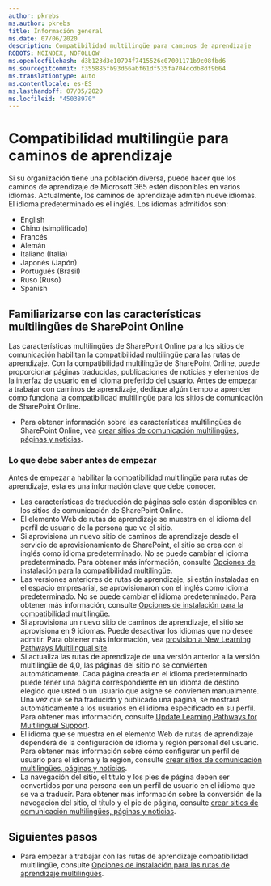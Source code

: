 ```yaml
---
author: pkrebs
ms.author: pkrebs
title: Información general
ms.date: 07/06/2020
description: Compatibilidad multilingüe para caminos de aprendizaje
ROBOTS: NOINDEX, NOFOLLOW
ms.openlocfilehash: d3b123d3e10794f7415526c07001171b9c08fbd6
ms.sourcegitcommit: f355885fb93d66abf61df535fa704ccdb8df9b64
ms.translationtype: Auto
ms.contentlocale: es-ES
ms.lasthandoff: 07/05/2020
ms.locfileid: "45038970"
---
```

# <a name="multilingual-support-for-learning-pathways"></a>Compatibilidad multilingüe para caminos de aprendizaje

Si su organización tiene una población diversa, puede hacer que los caminos de aprendizaje de Microsoft 365 estén disponibles en varios idiomas. Actualmente, los caminos de aprendizaje admiten nueve idiomas. El idioma predeterminado es el inglés. Los idiomas admitidos son:   

- English    
- Chino (simplificado)
- Francés
- Alemán
- Italiano (Italia)
- Japonés (Japón)
- Portugués (Brasil)
- Ruso (Ruso)
- Spanish

## <a name="get-familiar-with-the-sharepoint-online-multilingual-features"></a>Familiarizarse con las características multilingües de SharePoint Online
Las características multilingües de SharePoint Online para los sitios de comunicación habilitan la compatibilidad multilingüe para las rutas de aprendizaje.
Con la compatibilidad multilingüe de SharePoint Online, puede proporcionar páginas traducidas, publicaciones de noticias y elementos de la interfaz de usuario en el idioma preferido del usuario. Antes de empezar a trabajar con caminos de aprendizaje, dedique algún tiempo a aprender cómo funciona la compatibilidad multilingüe para los sitios de comunicación de SharePoint Online. 
- Para obtener información sobre las características multilingües de SharePoint Online, vea [crear sitios de comunicación multilingües, páginas y noticias](https://support.office.com/article/2bb7d610-5453-41c6-a0e8-6f40b3ed750c). 

### <a name="what-you-should-know-before-getting-started"></a>Lo que debe saber antes de empezar 
Antes de empezar a habilitar la compatibilidad multilingüe para rutas de aprendizaje, esta es una información clave que debe conocer. 

- Las características de traducción de páginas solo están disponibles en los sitios de comunicación de SharePoint Online.
- El elemento Web de rutas de aprendizaje se muestra en el idioma del perfil de usuario de la persona que ve el sitio.   
- Si aprovisiona un nuevo sitio de caminos de aprendizaje desde el servicio de aprovisionamiento de SharePoint, el sitio se crea con el inglés como idioma predeterminado. No se puede cambiar el idioma predeterminado. Para obtener más información, consulte [Opciones de instalación para la compatibilidad multilingüe](https://docs.microsoft.com/office365/customlearning/custom_setupoptions_ml).
- Las versiones anteriores de rutas de aprendizaje, si están instaladas en el espacio empresarial, se aprovisionaron con el inglés como idioma predeterminado. No se puede cambiar el idioma predeterminado. Para obtener más información, consulte [Opciones de instalación para la compatibilidad multilingüe](https://docs.microsoft.com/office365/customlearning/custom_setupoptions_ml).
- Si aprovisiona un nuevo sitio de caminos de aprendizaje, el sitio se aprovisiona en 9 idiomas. Puede desactivar los idiomas que no desee admitir. Para obtener más información, vea [provision a New Learning Pathways Multilingual site](https://docs.microsoft.com/office365/customlearning/custom_provision_ml).  
- Si actualiza las rutas de aprendizaje de una versión anterior a la versión multilingüe de 4,0, las páginas del sitio no se convierten automáticamente. Cada página creada en el idioma predeterminado puede tener una página correspondiente en un idioma de destino elegido que usted o un usuario que asigne se convierten manualmente. Una vez que se ha traducido y publicado una página, se mostrará automáticamente a los usuarios en el idioma especificado en su perfil. Para obtener más información, consulte [Update Learning Pathways for Multilingual Support](https://docs.microsoft.com/office365/customlearning/custom_update_ml). 
- El idioma que se muestra en el elemento Web de rutas de aprendizaje dependerá de la configuración de idioma y región personal del usuario. Para obtener más información sobre cómo configurar un perfil de usuario para el idioma y la región, consulte [crear sitios de comunicación multilingües, páginas y noticias](https://support.office.com/article/2bb7d610-5453-41c6-a0e8-6f40b3ed750c). 
- La navegación del sitio, el título y los pies de página deben ser convertidos por una persona con un perfil de usuario en el idioma que se va a traducir. Para obtener más información sobre la conversión de la navegación del sitio, el título y el pie de página, consulte [crear sitios de comunicación multilingües, páginas y noticias](https://support.office.com/article/2bb7d610-5453-41c6-a0e8-6f40b3ed750c).

## <a name="next-steps"></a>Siguientes pasos
- Para empezar a trabajar con las rutas de aprendizaje compatibilidad multilingüe, consulte [Opciones de instalación para las rutas de aprendizaje multilingües](https://docs.microsoft.com/office365/customlearning/custom_setupoptions_ml).